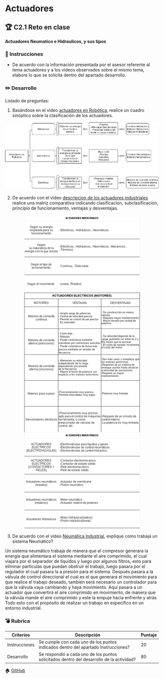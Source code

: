 # Actuadores

## :trophy: C2.1 Reto en clase

**Actuadores Neumatico e Hidraulicos, y sus tipos**

### :blue_book: Instrucciones

- De acuerdo con la información presentada por el asesor referente al tema actuadores y a los videos observados sobre el mismo tema, elabore lo que se solicita dentro del apartado desarrollo.

### :pencil2: Desarrollo

Listado de preguntas:

1. Basándose en el video [actuadores en Robótica](https://www.youtube.com/watch?v=e_6rjEGWqoY), realice un cuadro sinóptico sobre la clasificación de los actuadores.

<p align="center">
            <img alt="Diagram" src="Diagramas/CuadroSinoptico1.drawio.png" 
            width=600 >
    </p>

2. De acuerdo con el video [descripcion de los actuadores industriales](https://www.youtube.com/watch?v=mFsPxpFHajM) realice una matriz comparativa indicando clasificacion, subclasificacion, principio de funcionamiento, ventajas y desventajas.

<p align="center">
            <img alt="Diagram" src="Diagramas/MatrizComparativa.drawio.png" >
    </p>

3. De acuerdo con el video [Neumática Industrial](https://www.youtube.com/watch?v=Wee85cI6wwQ&t=394s), explique como trabaja un sistema Neumático?

Un sistema neumático trabaja de manera que el compresor generara la energía que alimentara el sistema mediante el aire comprimido, el cual viajara por el separador de líquidos y luego por algunos filtros, esto para eliminar partículas que puedan obstruir el trabajo, luego pasara por el regulador el cual pasara la a presión para el sistema.
Después pasara a la válvula de control direccional el cual es el que generara el movimiento para que realice el trabajo deseado, también será necesario un controlador para que la válvula vaya cambiando y haya movimiento.
Aquí pasara a un actuador que convertirá el aire comprimido en movimiento, de manera que la válvula mande el aire comprimido y este la empuje hacia enfrente y atrás
Todo esto con el propósito de realizar un trabajo en específico en un entorno industrial.


### :bomb: Rubrica

| Criterios     | Descripción                                                                                  | Puntaje |
| ------------- | -------------------------------------------------------------------------------------------- | ------- |
| Instrucciones | Se cumple con cada uno de los puntos indicados dentro del apartado Instrucciones?            | 20 |
| Desarrollo    | Se respondió a cada uno de los puntos solicitados dentro del desarrollo de la actividad?     | 80      |

:house: [GitHub](https://github.com/EmmanuelARodriguez/Markdown)
